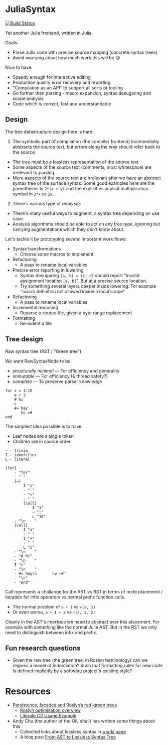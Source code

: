 # JuliaSyntax

[![Build Status](https://github.com/c42f/JuliaSyntax.jl/workflows/CI/badge.svg)](https://github.com/c42f/JuliaSyntax.jl/actions)

Yet another Julia frontend, written in Julia.

Goals:
* Parse Julia code with precise source mapping (concrete syntax trees)
* Avoid worrying about how much work this will be 😅

Nice to have:
* Speedy enough for interactive editing
* Production quality error recovery and reporting
* "Compilation as an API" to support all sorts of tooling
* Go further than parsing - macro expansion, syntax desugaring and scope analysis
* Code which is correct, fast and understandable

## Design

The tree datastructure design here is hard:

1. The symbolic part of compilation (the compiler frontend) incrementally
   abstracts the source text, but errors along the way should refer back to the
   source.
  - The tree must be a lossless representation of the source text
  - Some aspects of the source text (comments, most whitespace) are irrelevant
    to parsing.
  - More aspects of the source text are irrelevant after we have an abstract
    syntax tree of the surface syntax. Some good examples here are the
    parentheses in `2*(x + y)` and the explicit vs implicit multiplication
    symbol in `2*x` vs `2x`.

2. There's various type of *analyses* 
- There's many useful ways to augment, a syntax tree depending on use case.
- Analysis algorithms should be able to act on any tree type, ignoring
  but carrying augmentations which they don't know about.

Let's tackle it by prototyping several important work flows:

* Syntax transformations
  - Choose some macros to implement
* Refactoring
  - A pass to rename local variables
* Precise error reporting in lowering
  - Syntax desugaring `[a, b] = (c, d)` should report "invalid assignment
    location `[a, b]`". But at a precise source location.
  - Try something several layers deeper inside lowering. For example "macro
    definition not allowed inside a local scope"
* Refactoring
  - A pass to rename local variables
* Incremental reparsing
  - Reparse a source file, given a byte range replacement
* Formatting
  - Re-indent a file


## Tree design

Raw syntax tree (RST / "Green tree")

We want RawSyntaxNode to be
* *structurally minimal* — For efficiency and generality
* *immutable*            — For efficiency (& thread safety?)
* *complete*             — To preserve parser knowledge

```
for i = 1:10
    a + 2
    # hi
    c
    #= hey
       ho =#
end
```

The simplest idea possible is to have:
* Leaf nodes are a single token
* Children are in source order

```
- - trivia
I - identifier
L - literal

[for]
    - "for"
    - " "
    [=]
        I "i"
        - " "
        - "="
        - " "
        [call]
            I "1"
            - ":"
            L "10"
    - "\n    "
    [call]
        I "a"
        - " "
        I "+"
        - " "
        L "2"
    - "\n    "
    - "# hi"
    - "\n    "
    I "c"
    - "\n    "
    - #= hey\n       ho =#'
    - "\n"
    - "end"
```

Call represents a challange for the AST vs RST in terms of node placement /
iteration for infix operators vs normal prefix function calls.

- The normal problem of `a + 1` vs `+(a, 1)`
- Or even worse, `a + 1 + 2` vs `+(a, 1, 2)`

Clearly in the AST's *interface* we need to abstract over this placement. For
example with something like the normal Julia AST. But in the RST we only need
to distinguish between infix and prefix.



## Fun research questions

* Given the raw tree (the green tree, in Roslyn terminology) can we regress a
  model of indentiation? Such that formatting rules for new code is defined
  implicitly by a software project's existing style?

# Resources

* [Persistence, façades and Roslyn’s red-green trees](https://ericlippert.com/2012/06/08/red-green-trees/)
  - [Roslyn optimization overview](https://github.com/KirillOsenkov/Bliki/wiki/Roslyn-Immutable-Trees)
  - [Literate C# Usage Example](https://johtela.github.io/LiterateCS/LiterateCS/BlockBuilder.html)
* Andy Chu (the author of the OIL shell) has written some things about this
  - Collected links about lossless syntax in [a wiki page](https://github.com/oilshell/oil/wiki/Lossless-Syntax-Tree-Pattern)
  - A blog post [From AST to Lossless Syntax Tree](https://www.oilshell.org/blog/2017/02/11.html)
